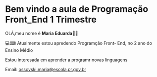 # Bem vindo a aula de Programação Front_End 1 Trimestre

OLÁ,meu nome é **Maria Eduarda**👋👋

💻⌨ Atualmente estou apredendo Programção Front- End, no 2 ano do Ensino Médio

Estou interesada em aprender a programr novas linguagens

Email: ossovski.maria@escola.pr.gov.br
